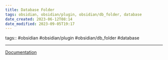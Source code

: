 ```yaml
---
title: Database Folder
tags: obsidian, obsidian/plugin, obsidian/db_folder, database
date_created: 2023-06-12T08:14
date_modified: 2023-09-05T19:17
---
```


tags:: #obsidian #obsidian/plugin #obsidian/db_folder #database

---

[Documentation](https://rafaelgb.github.io/obsidian-db-folder/)
